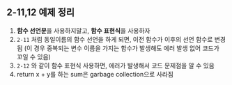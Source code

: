 ## 2-11,12 예제 정리

1. **함수 선언문**을 사용하지말고, **함수 표현식**을 사용하자
2. `2-11` 처럼 동일이름의 함수 선언을 하게 되면, 이전 함수가 이후의 선언 함수로 변경됨
   (이 경우 중복되는 변수 이름을 가지는 함수가 발생해도 에러 발생 없어 코드가 꼬일 수 있음)
3. `2-12` 와 같이 함수 표현식 사용하면, 에러가 발생해서 코드 문제점을 알 수 있음
4. return x + y를 하는 sum은 garbage collection으로 사라짐



